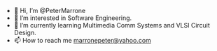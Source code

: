 - 👋 Hi, I’m @PeterMarrone
- 👀 I’m interested in Software Engineering.
- 🌱 I’m currently learning Multimedia Comm Systems and VLSI Circuit Design.
- 📫 How to reach me marronepeter@yahoo.com

<!---
PeterMarrone/PeterMarrone is a ✨ special ✨ repository because its `README.md` (this file) appears on your GitHub profile.
You can click the Preview link to take a look at your changes.
--->
